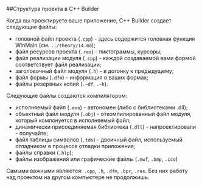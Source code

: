##Структура проекта в C++ Builder

Когда вы проектируете ваше приложение, C++ Builder создает следующие файлы:

- головной файл проекта (`.cpp`) - здесь содержится головная функция WinMain (см. `../theory/14.md`);
- файл ресурсов проекта (`.res`) - пиктограммы, курсоры;
- файл реализации модуля (`.cpp`) - каждой создаваемой вами формой соответствует файл реализации;
- заголовочный файл модуля (`.h`) - в догонку к предыдущему;
- файл формы (`.dfm`) - информация о ваших формах;
- файлы резервных копий (`.~df`, `.~h`).

Cледующие файлы создаются компилятором:

- исполняемый файл (`.exe`) - автономен (либо с библиотеками .dll);
- объектный файл модуля (`.obj`) - откомпилированный файл модуля, который компонуется в исполняемый файл;
- динамически присоединяемая библиотека (`.dll`) - напроектировали - получайте;
- файл таблицы символов (`.tds`) - двоичный файл, используемый отладчиком в процессе отладки приложения;
- файлы справки (`.hlp`);
- файлы изображений или графические файлы (`.mwf`, `.bmp`, `.ico`)

Самыми важными являются: `.cpp`, `.h`, `.dfm`, `.bpr`, `.res`. Без них работу над проектом на другом компьютере не продолжишь.